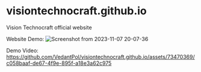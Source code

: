 # visiontechnocraft.github.io
Vision Technocraft official website 

Website Demo:
![Screenshot from 2023-11-07 20-07-36](https://github.com/VedantPol/visiontechnocraft.github.io/assets/73470369/611424c3-6b88-42d2-8765-02c218e6b84d)

Demo Video:
https://github.com/VedantPol/visiontechnocraft.github.io/assets/73470369/c058baaf-de67-4f9e-895f-a18e3a62c975




